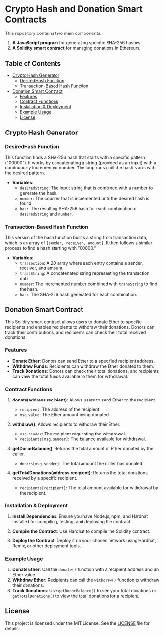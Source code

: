 # Crypto Hash and Donation Smart Contracts

This repository contains two main components:
1. **A JavaScript program** for generating specific SHA-256 hashes.
2. **A Solidity smart contract** for managing donations in Ethereum.

## Table of Contents
- [Crypto Hash Generator](#crypto-hash-generator)
  - [DesiredHash Function](#desiredhash-function)
  - [Transaction-Based Hash Function](#transaction-based-hash-function)
- [Donation Smart Contract](#donation-smart-contract)
  - [Features](#features)
  - [Contract Functions](#contract-functions)
  - [Installation & Deployment](#installation--deployment)
  - [Example Usage](#example-usage)
  - [License](#license)

## Crypto Hash Generator

### DesiredHash Function

This function finds a SHA-256 hash that starts with a specific pattern ("00000"). It works by concatenating a string (provided as an input) with a continuously incremented number. The loop runs until the hash starts with the desired pattern.

- **Variables**:
  - `desiredString`: The input string that is combined with a number to generate the hash.
  - `number`: The counter that is incremented until the desired hash is found.
  - `hash`: The resulting SHA-256 hash for each combination of `desiredString` and `number`.

### Transaction-Based Hash Function

This version of the hash function builds a string from transaction data, which is an array of `[sender, receiver, amount]`. It then follows a similar process to find a hash starting with "00000."

- **Variables**:
  - `transection`: A 2D array where each entry contains a sender, receiver, and amount.
  - `transString`: A concatenated string representing the transaction data.
  - `number`: The incremented number combined with `transString` to find the hash.
  - `hash`: The SHA-256 hash generated for each combination.

## Donation Smart Contract

This Solidity smart contract allows users to donate Ether to specific recipients and enables recipients to withdraw their donations. Donors can track their contributions, and recipients can check their total received donations.

### Features
- **Donate Ether**: Donors can send Ether to a specified recipient address.
- **Withdraw Funds**: Recipients can withdraw the Ether donated to them.
- **Track Donations**: Donors can check their total donations, and recipients can view the total funds available to them for withdrawal.

### Contract Functions

1. **donate(address recipient)**: Allows users to send Ether to the recipient.
   - `recipient`: The address of the recipient.
   - `msg.value`: The Ether amount being donated.

2. **withdraw()**: Allows recipients to withdraw their Ether.
   - `msg.sender`: The recipient requesting the withdrawal.
   - `recipients[msg.sender]`: The balance available for withdrawal.

3. **getDonorBalance()**: Returns the total amount of Ether donated by the caller.
   - `donors[msg.sender]`: The total amount the caller has donated.

4. **getTotalDonations(address recipient)**: Returns the total donations received by a specific recipient.
   - `recipients[recipient]`: The total amount available for withdrawal by the recipient.

### Installation & Deployment

1. **Install Dependencies**: Ensure you have Node.js, npm, and Hardhat installed for compiling, testing, and deploying the contract.
   
2. **Compile the Contract**: Use Hardhat to compile the Solidity contract.

3. **Deploy the Contract**: Deploy it on your chosen network using Hardhat, Remix, or other deployment tools.

### Example Usage

1. **Donate Ether**: Call the `donate()` function with a recipient address and an Ether value.
2. **Withdraw Ether**: Recipients can call the `withdraw()` function to withdraw their donations.
3. **Track Donations**: Use `getDonorBalance()` to see your total donations or `getTotalDonations()` to view the total donations for a recipient.

## License

This project is licensed under the MIT License. See the [LICENSE](LICENSE) file for details.
